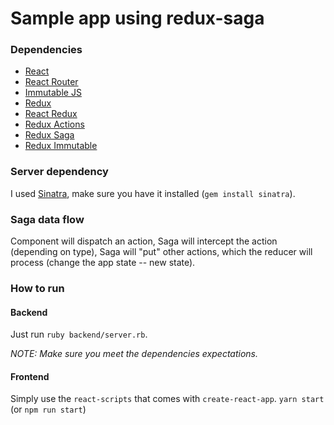 # Sample app using redux-saga

### Dependencies
- [React](https://facebook.github.io/react/)
- [React Router](https://github.com/ReactTraining/react-router)
- [Immutable JS](https://facebook.github.io/immutable-js/)
- [Redux](http://redux.js.org/)
- [React Redux](https://github.com/reactjs/react-redux)
- [Redux Actions](https://github.com/acdlite/redux-actions)
- [Redux Saga](https://github.com/redux-saga/redux-saga)
- [Redux Immutable](https://github.com/gajus/redux-immutable)

### Server dependency

I used [Sinatra](http://www.sinatrarb.com/), make sure you have it installed (`gem install sinatra`).

### Saga data flow

Component will dispatch an action, Saga will intercept the action (depending on type), Saga will "put" other actions, which the reducer will process (change the app state -- new state).

### How to run

#### Backend
Just run `ruby backend/server.rb`.

_NOTE: Make sure you meet the dependencies expectations._

#### Frontend
Simply use the `react-scripts` that comes with `create-react-app`. `yarn start` (or `npm run start`)
